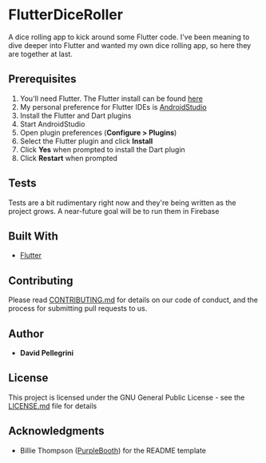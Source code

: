 # FlutterDiceRoller
A dice rolling app to kick around some Flutter code. I've been meaning to dive deeper into Flutter and wanted my own dice rolling app, so here they are together at last.

## Prerequisites
1. You'll need Flutter. The Flutter install can be found [here](https://flutter.dev/docs/get-started/install)
1. My personal preference for Flutter IDEs is [AndroidStudio](https://developer.android.com/studio)
1. Install the Flutter and Dart plugins
  2. Start AndroidStudio
  2. Open plugin preferences (**Configure > Plugins**)
  2. Select the Flutter plugin and click **Install**
  2. Click **Yes** when prompted to install the Dart plugin
  2. Click **Restart** when prompted

## Tests
Tests are a bit rudimentary right now and they're being written as the project grows. A near-future goal will be to run them in Firebase
## Built With
* [Flutter](https://flutter.dev/)

## Contributing
Please read [CONTRIBUTING.md](CONTRIBUTING.md) for details on our code of conduct, and the process for submitting pull requests to us.

## Author
* **David Pellegrini**

## License
This project is licensed under the GNU General Public License - see the [LICENSE.md](LICENSE.md) file for details

## Acknowledgments
* Billie Thompson ([PurpleBooth](https://github.com/PurpleBooth)) for the README template
